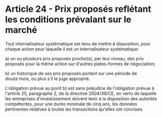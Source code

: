 # Article 24 - Prix proposés reflétant les conditions prévalant sur le marché


Tout internalisateur systématique est tenu de mettre à disposition, pour chaque action pour laquelle il est un internalisateur systématique:

a) un ou plusieurs prix proposés proche(s), par leur niveau, des prix proposés pour la même action sur d'autres plates-formes de négociation;

b) un historique de ses prix proposés portant sur une période de douze mois, ou plus s'il le juge approprié.

L'obligation prévue au point b) est sans préjudice de l'obligation prévue à l'article 25, paragraphe 2, de la directive 2004/39/CE, en vertu de laquelle les entreprises d'investissement doivent tenir à la disposition des autorités compétentes, pour une durée minimale de cinq ans, les données pertinentes relatives à toutes les transactions qu'elles ont conclues.
